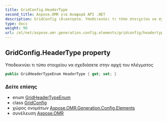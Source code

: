 ```yaml
---
title: GridConfig.HeaderType
second_title: Aspose.OMR για Αναφορά API .NET
description: GridConfig ιδιοκτησία. Υποδεικνύει τι τύπο στοιχείου να σχεδιάσετε στην αρχή του πλέγματος
type: docs
weight: 90
url: /el/net/aspose.omr.generation.config.elements/gridconfig/headertype/
---
```

## GridConfig.HeaderType property

Υποδεικνύει τι τύπο στοιχείου να σχεδιάσετε στην αρχή του πλέγματος

```csharp
public GridHeaderTypeEnum HeaderType { get; set; }
```

### Δείτε επίσης

* enum [GridHeaderTypeEnum](../../../aspose.omr.generation.config.enums/gridheadertypeenum/)
* class [GridConfig](../)
* χώρος ονομάτων [Aspose.OMR.Generation.Config.Elements](../../gridconfig/)
* συνέλευση [Aspose.OMR](../../../)


